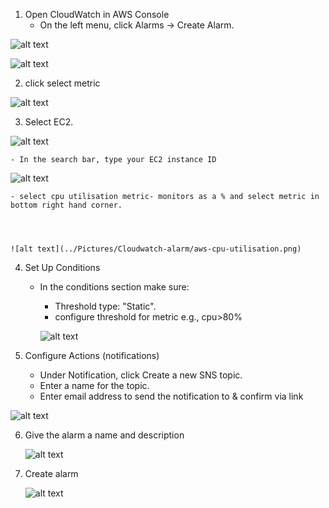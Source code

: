 1. Open CloudWatch in AWS Console
    - On the left menu, click Alarms → Create Alarm.


![alt text](../Pictures/Cloudwatch-alarm/aws-cw-alarms.png)


![alt text](../Pictures/Cloudwatch-alarm/aws-create-alarm.png)





2. click select metric 



  ![alt text](../Pictures/Cloudwatch-alarm/aws-select-alarm-metric.png)




3. Select EC2.  


  ![alt text](../Pictures/Cloudwatch-alarm/aws-ec2-select-metric.png)


    - In the search bar, type your EC2 instance ID 



   ![alt text](../Pictures/Cloudwatch-alarm/aws-per-instance-metrics.png)



    - select cpu utilisation metric- monitors as a % and select metric in bottom right hand corner.




    ![alt text](../Pictures/Cloudwatch-alarm/aws-cpu-utilisation.png)



4. Set Up Conditions
   - In the conditions section make sure:
        - Threshold type: "Static".
        - configure threshold for metric e.g., cpu>80% 



     ![alt text](../Pictures/Cloudwatch-alarm/aws-metric-conditons.png)




5. Configure Actions (notifications)
   - Under Notification, click Create a new SNS topic.
   - Enter a name for the topic.
   - Enter email address to send the notification to & confirm via link




  ![alt text](../Pictures/Cloudwatch-alarm/aws-alarm-sns-topic.png)





6. Give the alarm a name and description



   ![alt text](../Pictures/Cloudwatch-alarm/aws-alarm-name.png)




7. Create alarm

   ![alt text](../Pictures/Cloudwatch-alarm/aws-finish-creating-alarm.png)
